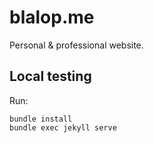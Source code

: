 # blalop.me

Personal & professional website.

## Local testing

Run:

```
bundle install 
bundle exec jekyll serve
```
